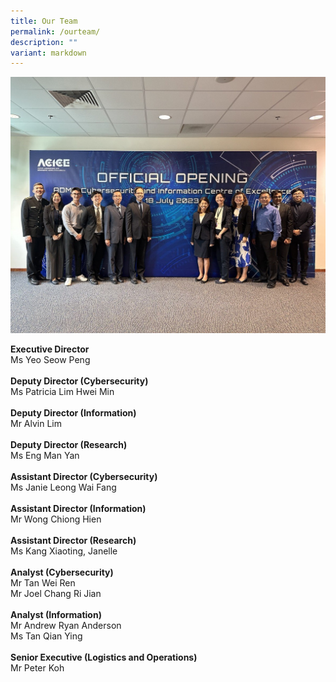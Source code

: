 ```yaml
---
title: Our Team
permalink: /ourteam/
description: ""
variant: markdown
---
```

![](/images/acice%20team.jpg)

**Executive Director**<br>
Ms Yeo Seow Peng
<br> <br>
**Deputy Director (Cybersecurity)**<br>Ms Patricia Lim Hwei Min<br>
<br>
**Deputy Director (Information)**<br>Mr Alvin Lim<br>
<br>
**Deputy Director (Research)**<br>Ms Eng Man Yan<br>
<br>**Assistant Director (Cybersecurity)** <br>
Ms Janie Leong Wai Fang<br>
<br>
**Assistant Director (Information)**<br>
Mr Wong Chiong Hien <br>
<br>**Assistant Director (Research)** <br>
Ms Kang Xiaoting, Janelle <br>
<br>
**Analyst (Cybersecurity)**<br>
Mr Tan Wei Ren<br>Mr Joel Chang Ri Jian
<br>
<br>
**Analyst (Information)**<br>
Mr Andrew Ryan Anderson<br>Ms Tan Qian Ying
<br>
<br>
**Senior Executive (Logistics and Operations)**
<br>Mr Peter Koh